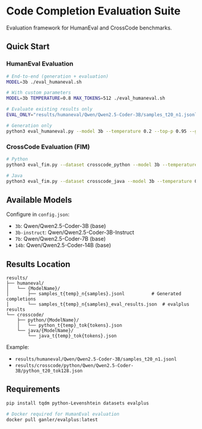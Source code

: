 # Code Completion Evaluation Suite

Evaluation framework for HumanEval and CrossCode benchmarks.

## Quick Start

### HumanEval Evaluation

```bash
# End-to-end (generation + evaluation)
MODEL=3b ./eval_humaneval.sh

# With custom parameters
MODEL=3b TEMPERATURE=0.8 MAX_TOKENS=512 ./eval_humaneval.sh

# Evaluate existing results only
EVAL_ONLY="results/humaneval/Qwen/Qwen2.5-Coder-3B/samples_t20_n1.jsonl" ./eval_humaneval.sh

# Generation only
python3 eval_humaneval.py --model 3b --temperature 0.2 --top-p 0.95 --generate-only
```

### CrossCode Evaluation (FIM)

```bash
# Python
python3 eval_fim.py --dataset crosscode_python --model 3b --temperature 0.2 --max-tokens 128

# Java
python3 eval_fim.py --dataset crosscode_java --model 3b --temperature 0.2 --max-tokens 128
```

## Available Models

Configure in `config.json`:
- `3b`: Qwen/Qwen2.5-Coder-3B (base)
- `3b-instruct`: Qwen/Qwen2.5-Coder-3B-Instruct
- `7b`: Qwen/Qwen2.5-Coder-7B (base)
- `14b`: Qwen/Qwen2.5-Coder-14B (base)

## Results Location

```
results/
├── humaneval/
│   └── {ModelName}/
│       ├── samples_t{temp}_n{samples}.jsonl          # Generated completions
│       └── samples_t{temp}_n{samples}_eval_results.json  # evalplus results
└── crosscode/
    ├── python/{ModelName}/
    │   └── python_t{temp}_tok{tokens}.json
    └── java/{ModelName}/
        └── java_t{temp}_tok{tokens}.json
```

Example:
- `results/humaneval/Qwen/Qwen2.5-Coder-3B/samples_t20_n1.jsonl`
- `results/crosscode/python/Qwen/Qwen2.5-Coder-3B/python_t20_tok128.json`

## Requirements

```bash
pip install tqdm python-Levenshtein datasets evalplus

# Docker required for HumanEval evaluation
docker pull ganler/evalplus:latest
```
